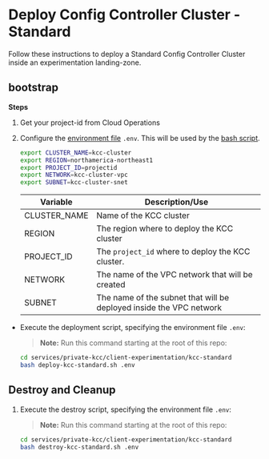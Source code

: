 # Deploy Config Controller Cluster - Standard

Follow these instructions to deploy a Standard Config Controller Cluster inside an experimentation landing-zone.

## bootstrap

**Steps**

1. Get your project-id from Cloud Operations

1. Configure the [environment file](.env) `.env`. This will be used by the [bash script](deploy-kcc-standard.sh).

    ```sh
    export CLUSTER_NAME=kcc-cluster
    export REGION=northamerica-northeast1
    export PROJECT_ID=projectid
    export NETWORK=kcc-cluster-vpc
    export SUBNET=kcc-cluster-snet
    ```

    |Variable|Description/Use|
    |--------|---------------|
    | CLUSTER_NAME   | Name of the KCC cluster  |
    | REGION | The region where to deploy the KCC cluster |
    | PROJECT_ID | The `project_id` where to deploy the KCC cluster.   |
    | NETWORK  | The name of the VPC network that will be created  |
    | SUBNET | The name of the subnet that will be deployed inside the VPC network |

- Execute the deployment script, specifying the environment file `.env`:

    > **Note:** Run this command starting at the root of this repo:

    ```sh
    cd services/private-kcc/client-experimentation/kcc-standard
    bash deploy-kcc-standard.sh .env
    ```

## Destroy and Cleanup

1. Execute the destroy script, specifying the environment file `.env`:

    > **Note:** Run this command starting at the root of this repo:

    ```sh
    cd services/private-kcc/client-experimentation/kcc-standard
    bash destroy-kcc-standard.sh .env
    ```
